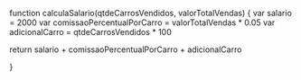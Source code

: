 function calculaSalario(qtdeCarrosVendidos, valorTotalVendas) {
 var salario = 2000
 var comissaoPercentualPorCarro = valorTotalVendas * 0.05
 var adicionalCarro = qtdeCarrosVendidos * 100
 
  return salario + comissaoPercentualPorCarro + adicionalCarro
 

}